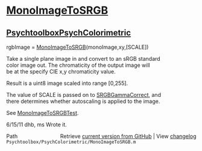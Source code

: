 # [MonoImageToSRGB](MonoImageToSRGB)
## [Psychtoolbox](Psychtoolbox)[PsychColorimetric](PsychColorimetric)

rgbImage = [MonoImageToSRGB](MonoImageToSRGB)(monoImage,xy,[SCALE])  
  
Take a single plane image in and convert to an sRGB standard  
color image out.  The chromaticity of the output image will  
be at the specify CIE x,y chromaticity value.  
  
Result is a uint8 image scaled into range [0,255].  
  
The value of SCALE is passed on to [SRGBGammaCorrect](SRGBGammaCorrect), and  
there determines whether autoscaling is applied to the image.  
  
See [MonoImageToSRGBTest](MonoImageToSRGBTest).  
  
6/15/11  dhb, ms  Wrote it.  




<div class="code_header" style="text-align:right;">
  <span style="float:left;">Path&nbsp;&nbsp;</span> <span class="counter">Retrieve <a href=
  "https://raw.github.com/Psychtoolbox-3/Psychtoolbox-3/beta/Psychtoolbox/PsychColorimetric/MonoImageToSRGB.m">current version from GitHub</a> | View <a href=
  "https://github.com/Psychtoolbox-3/Psychtoolbox-3/commits/beta/Psychtoolbox/PsychColorimetric/MonoImageToSRGB.m">changelog</a></span>
</div>
<div class="code">
  <code>Psychtoolbox/PsychColorimetric/MonoImageToSRGB.m</code>
</div>

